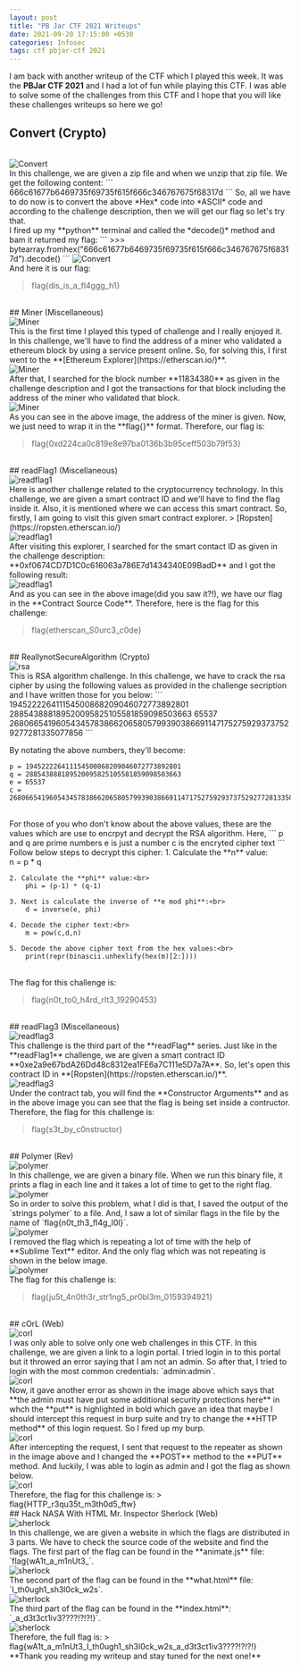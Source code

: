 ```yaml
---
layout: post
title: "PB Jar CTF 2021 Writeups"
date: 2021-09-20 17:15:00 +0530
categories: Infosec
tags: ctf pbjar-ctf 2021
---
```


I am back with another writeup of the CTF which I played this week. It was the **PBJar CTF 2021** and I had a lot of fun while playing this CTF. I was able to solve some of the challenges from this CTF and I hope that you will like these challenges writeups so here we go!

## Convert (Crypto)

<br>
<img src="/assets/images/pbjar2021/convert1.png" alt="Convert">

<br>
In this challenge, we are given a zip file and when we unzip that zip file. We get the following content:
```
666c61677b6469735f69735f615f666c346767675f68317d
```
So, all we have to do now is to convert the above *Hex* code into *ASCII* code and according to the challenge description, then we will get our  flag so let's try that.

<br>
I fired up my **python** terminal and called the *decode()* method and bam it returned my flag:
```
>>> bytearray.fromhex("666c61677b6469735f69735f615f666c346767675f68317d").decode()
```
<img src="/assets/images/pbjar2021/convert2.png" alt="Convert">

<br>
And here it is our flag:
<blockquote>
<p>flag{dis_is_a_fl4ggg_h1}</p>
</blockquote>

<br>
## Miner (Miscellaneous)

<br>
<img src="/assets/images/pbjar2021/miner1.png" alt="Miner">

<br>
This is the first time I played this typed of challenge and I really enjoyed it. In this challenge, we'll have to find the address of a miner who validated a ethereum block by using a service present online. So, for solving this, I first went to the **[Ethereum Explorer](https://etherscan.io/)**.

<br>
<img src="/assets/images/pbjar2021/miner2.png" alt="Miner">

<br>
After that, I searched for the block number **11834380** as given in the challenge description and I got the transactions for that block including the address of the miner who validated that block.

<br>
<img src="/assets/images/pbjar2021/miner3.png" alt="Miner">

<br>
As you can see in the above image, the address of the miner is given. Now, we just need to wrap it in the **flag{}** format. Therefore, our flag is:
<blockquote>
<p>flag{0xd224ca0c819e8e97ba0136b3b95ceff503b79f53}</p>
</blockquote>

<br>
## readFlag1 (Miscellaneous)

<br>
<img src="/assets/images/pbjar2021/readflag1_1.png" alt="readflag1">

<br>
Here is another challenge related to the cryptocurrency technology. In this challenge, we are given a smart contract ID and we'll have to find the flag inside it. Also, it is mentioned where we can access this smart contract. So, firstly, I am going to visit this given smart contract explorer.
> [Ropsten](https://ropsten.etherscan.io/)

<br>
<img src="/assets/images/pbjar2021/readflag1_2.png" alt="readflag1">

<br>
After visiting this explorer, I searched for the smart contact ID as given in the challenge description: **0xf0674CD7D1C0c616063a786E7d1434340E09BadD** and I got the following result:

<br>
<img src="/assets/images/pbjar2021/readflag1_3.png" alt="readflag1">

<br>
And as you can see in the above image(did you saw it?!), we have our flag in the **Contract Source Code**. Therefore, here is the flag for this challenge:
<blockquote>
<p>flag{etherscan_S0urc3_c0de}</p>
</blockquote>

<br>
## ReallynotSecureAlgorithm (Crypto)

<br>
<img src="/assets/images/pbjar2021/rsa1.png" alt="rsa">

<br>
This is RSA algorithm challenge. In this challenge, we have to crack the rsa cipher by using the following values as provided in the challenge secription and I have written those for you below:
```
194522226411154500868209046072773892801
288543888189520095825105581859098503663
65537
2680665419605434578386620658057993903866911471752759293737529277281335077856
```

By notating the above numbers, they'll become:
```
p = 194522226411154500868209046072773892801
q = 288543888189520095825105581859098503663
e = 65537
c = 2680665419605434578386620658057993903866911471752759293737529277281335077856
```

<br>
For those of you who don't know about the above values, these are the values which are use to encrpyt and decrypt the RSA algorithm. Here, 
```
p and q are prime numbers
e is just a number
c is the encryted cipher text
```

<br>
Follow below steps to decrypt this cipher:
   1. Calculate the **n** value:<br>
		n = p * q

	2. Calculate the **phi** value:<br>
		phi = (p-1) * (q-1)
		
	3. Next is calculate the inverse of **e mod phi**:<br>
		d = inverse(e, phi)
		
	4. Decode the cipher text:<br>
		m = pow(c,d,n)
		
	5. Decode the above cipher text from the hex values:<br>
		print(repr(binascii.unhexlify(hex(m)[2:])))

<br>
The flag for this challenge is:
<blockquote>
<p>flag{n0t_to0_h4rd_rIt3_19290453}</p>
</blockquote>

<br>
## readFlag3 (Miscellaneous)

<br>
<img src="/assets/images/pbjar2021/readflag3_1.png" alt="readflag3">

<br>
This challenge is the third part of the **readFlag** series. Just like in the **readFlag1** challenge, we are given a smart contract ID **0xe2a9e67bdA26Dd48c8312ea1FE6a7C111e5D7a7A**. So, let's open this contract ID in **[Ropsten](https://ropsten.etherscan.io/)**.

<br>
<img src="/assets/images/pbjar2021/readflag3_2.png" alt="readflag3">

<br>
Under the contract tab, you will find the **Constructor Arguments** and as in the above image you can see that the flag is being set inside a contructor. Therefore, the flag for this challenge is:
<blockquote>
<p>flag{s3t_by_c0nstructor}</p>
</blockquote>

<br>
## Polymer (Rev)

<br>
<img src="/assets/images/pbjar2021/polymer1.png" alt="polymer">

<br>
In this challenge, we are given a binary file. When we run this binary file, it prints a flag in each line and it takes a lot of time to get to the right flag.

<br>
<img src="/assets/images/pbjar2021/polymer2.png" alt="polymer">

<br>
So in order to solve this problem, what I did is that, I saved the output of the `strings polymer` to a file. And, I saw a lot of similar flags in the file by the name of `flag{n0t_th3_fl4g_l0l}`.

<br>
<img src="/assets/images/pbjar2021/polymer3.png" alt="polymer">

<br>
I removed the flag which is repeating a lot of time with the help of **Sublime Text** editor. And the only flag which was not repeating is shown in the below image.

<br>
<img src="/assets/images/pbjar2021/polymer4.png" alt="polymer">

<br>
The flag for this challenge is:
<blockquote>
<p>flag{ju5t_4n0th3r_str1ng5_pr0bl3m_0159394921}</p>
</blockquote>

<br>
## cOrL (Web)

<br>
<img src="/assets/images/pbjar2021/corl1.png" alt="corl">

<br>
I was only able to solve only one web challenges in this CTF. In this challenge, we are given a link to a login portal. I tried login in to this portal but it throwed an error saying that I am not an admin. So after that, I tried to login with the most common credentials: `admin:admin`.

<br>
<img src="/assets/images/pbjar2021/corl2.png" alt="corl">

<br>
Now, it gave another error as shown in the image above which says that **the admin must have put some additional security protections here** in whch the **put** is highlighted in bold which gave an idea that maybe I should intercept this request in burp suite and try to change the **HTTP method** of this login request. So I fired up my burp.

<br>
<img src="/assets/images/pbjar2021/corl3.png" alt="corl">

<br>
After intercepting the request, I sent that request to the repeater as shown in the image above and I changed the **POST** method to the **PUT** method. And luckily, I was able to login as admin and I got the flag as shown below.

<br>
<img src="/assets/images/pbjar2021/corl4.png" alt="corl">

<br>
Therefore, the flag for this challenge is:
> flag{HTTP_r3qu35t_m3th0d5_ftw}

<br>
## Hack NASA With HTML Mr. Inspector Sherlock (Web)

<br>
<img src="/assets/images/pbjar2021/sherlock1.png" alt="sherlock">

<br>
In this challenge, we are given a website in which the flags are distributed in 3 parts. We have to check the source code of the website and find the flags. The first part of the flag can be found in the **animate.js** file: `flag{wA1t_a_m1nUt3_`.

<br>
<img src="/assets/images/pbjar2021/sherlock2.png" alt="sherlock">

<br>
The second part of the flag can be found in the **what.html** file: `I_th0ugh1_sh3l0ck_w2s`.

<br>
<img src="/assets/images/pbjar2021/sherlock3.png" alt="sherlock">

<br>
The third part of the flag can be found in the **index.html**: `_a_d3t3ct1iv3????!?!?!}`.

<br>
<img src="/assets/images/pbjar2021/sherlock4.png" alt="sherlock">

<br>
Therefore, the full flag is:
> flag{wA1t_a_m1nUt3_I_th0ugh1_sh3l0ck_w2s_a_d3t3ct1iv3????!?!?!}

<br>
**Thank you reading my writeup and stay tuned for the next one!**
